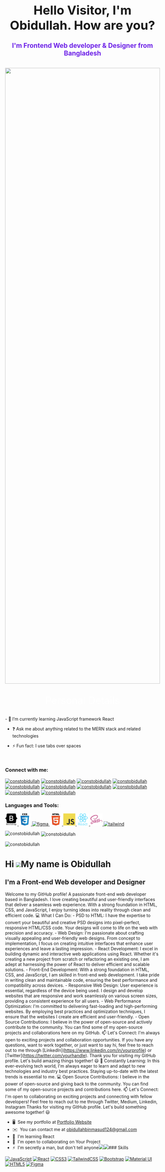<h1 style="font-size: 2.5rem; text-align: center;">Hello Visitor, I'm Obidullah. How are you?</h1>
    <h2 style="text-align: center; color: rgb(109, 33, 231);">I'm Frontend Web developer & Designer from Bangladesh</h2>
   <br/>
<img style="width: 100%; height: 50vh;" src="https://scontent.fjsr8-1.fna.fbcdn.net/v/t39.30808-6/350113198_1265498414355631_4845030143183374506_n.jpg?_nc_cat=109&ccb=1-7&_nc_sid=174925&_nc_ohc=nIThqDIKL2YAX96MKyz&_nc_ht=scontent.fjsr8-1.fna&oh=00_AfCAfXEbrZlgpyTqZMsPZB2b_awuvmriy18w0oKW_pmo_g&oe=64D43ADE" alt="">
<p style="text-align: center; font-size: 2rem; color: white; ">Personal Details</p>
- 🌱 I’m currently learning JavaScript framework React  




- ❓ Ask me about anything related to the MERN stack and related technologies  
  

- ⚡ Fun fact: I use tabs over spaces  

<br>


<h3 align="left">Connect with me:</h3>
<p align="left">
<a href="https://codepen.io/constobidullah" target="blank"><img align="center" src="https://raw.githubusercontent.com/rahuldkjain/github-profile-readme-generator/master/src/images/icons/Social/codepen.svg" alt="constobidullah" height="30" width="40" /></a>
<a href="https://dev.to/constobidullah" target="blank"><img align="center" src="https://raw.githubusercontent.com/rahuldkjain/github-profile-readme-generator/master/src/images/icons/Social/devto.svg" alt="constobidullah" height="30" width="40" /></a>
<a href="https://twitter.com/constobidullah" target="blank"><img align="center" src="https://raw.githubusercontent.com/rahuldkjain/github-profile-readme-generator/master/src/images/icons/Social/twitter.svg" alt="constobidullah" height="30" width="40" /></a>
<a href="https://linkedin.com/in/constobidullah" target="blank"><img align="center" src="https://raw.githubusercontent.com/rahuldkjain/github-profile-readme-generator/master/src/images/icons/Social/linked-in-alt.svg" alt="constobidullah" height="30" width="40" /></a>
<a href="https://stackoverflow.com/users/constobidullah" target="blank"><img align="center" src="https://raw.githubusercontent.com/rahuldkjain/github-profile-readme-generator/master/src/images/icons/Social/stack-overflow.svg" alt="constobidullah" height="30" width="40" /></a>
<a href="https://fb.com/constobidullah" target="blank"><img align="center" src="https://raw.githubusercontent.com/rahuldkjain/github-profile-readme-generator/master/src/images/icons/Social/facebook.svg" alt="constobidullah" height="30" width="40" /></a>
<a href="https://instagram.com/constobidullah" target="blank"><img align="center" src="https://raw.githubusercontent.com/rahuldkjain/github-profile-readme-generator/master/src/images/icons/Social/instagram.svg" alt="constobidullah" height="30" width="40" /></a>
<a href="https://dribbble.com/constobidullah" target="blank"><img align="center" src="https://raw.githubusercontent.com/rahuldkjain/github-profile-readme-generator/master/src/images/icons/Social/dribbble.svg" alt="constobidullah" height="30" width="40" /></a>
<a href="https://www.behance.net/constobidullah" target="blank"><img align="center" src="https://raw.githubusercontent.com/rahuldkjain/github-profile-readme-generator/master/src/images/icons/Social/behance.svg" alt="constobidullah" height="30" width="40" /></a>
<a href="https://medium.com/constobidullah" target="blank"><img align="center" src="https://raw.githubusercontent.com/rahuldkjain/github-profile-readme-generator/master/src/images/icons/Social/medium.svg" alt="constobidullah" height="30" width="40" /></a>
</p>

<h3 align="left">Languages and Tools:</h3>
<p align="left"> <a href="https://getbootstrap.com" target="_blank" rel="noreferrer"> <img src="https://raw.githubusercontent.com/devicons/devicon/master/icons/bootstrap/bootstrap-plain-wordmark.svg" alt="bootstrap" width="40" height="40"/> </a> <a href="https://www.w3schools.com/css/" target="_blank" rel="noreferrer"> <img src="https://raw.githubusercontent.com/devicons/devicon/master/icons/css3/css3-original-wordmark.svg" alt="css3" width="40" height="40"/> </a> <a href="https://www.figma.com/" target="_blank" rel="noreferrer"> <img src="https://www.vectorlogo.zone/logos/figma/figma-icon.svg" alt="figma" width="40" height="40"/> </a> <a href="https://www.w3.org/html/" target="_blank" rel="noreferrer"> <img src="https://raw.githubusercontent.com/devicons/devicon/master/icons/html5/html5-original-wordmark.svg" alt="html5" width="40" height="40"/> </a> <a href="https://developer.mozilla.org/en-US/docs/Web/JavaScript" target="_blank" rel="noreferrer"> <img src="https://raw.githubusercontent.com/devicons/devicon/master/icons/javascript/javascript-original.svg" alt="javascript" width="40" height="40"/> </a> <a href="https://reactjs.org/" target="_blank" rel="noreferrer"> <img src="https://raw.githubusercontent.com/devicons/devicon/master/icons/react/react-original-wordmark.svg" alt="react" width="40" height="40"/> </a> <a href="https://sass-lang.com" target="_blank" rel="noreferrer"> <img src="https://raw.githubusercontent.com/devicons/devicon/master/icons/sass/sass-original.svg" alt="sass" width="40" height="40"/> </a> <a href="https://tailwindcss.com/" target="_blank" rel="noreferrer"> <img src="https://www.vectorlogo.zone/logos/tailwindcss/tailwindcss-icon.svg" alt="tailwind" width="40" height="40"/> </a> </p>

<p><img align="left" src="https://github-readme-stats.vercel.app/api/top-langs?username=constobidullah&show_icons=true&locale=en&layout=compact" alt="constobidullah" /></p>

<p>&nbsp;<img align="center" src="https://github-readme-stats.vercel.app/api?username=constobidullah&show_icons=true&locale=en" alt="constobidullah" /></p>

<p><img align="center" src="https://github-readme-streak-stats.herokuapp.com/?user=constobidullah&" alt="constobidullah" /></p>


Hi ![](https://user-images.githubusercontent.com/18350557/176309783-0785949b-9127-417c-8b55-ab5a4333674e.gif)My name is Obidullah
=================================================================================================================================

I'm a Front-end Web developer and Designer
------------------------------------------

Welcome to my GitHub profile! A passionate front-end web developer based in Bangladesh. I love creating beautiful and user-friendly interfaces that deliver a seamless web experience. With a strong foundation in HTML, CSS, and JavaScript, I enjoy turning ideas into reality through clean and efficient code. 💻 What I Can Do: - PSD to HTML: I have the expertise to convert your beautiful and creative PSD designs into pixel-perfect, responsive HTML/CSS code. Your designs will come to life on the web with precision and accuracy. - Web Design: I'm passionate about crafting visually appealing and user-friendly web designs. From concept to implementation, I focus on creating intuitive interfaces that enhance user experiences and leave a lasting impression. - React Development: I excel in building dynamic and interactive web applications using React. Whether it's creating a new project from scratch or refactoring an existing one, I am adept at harnessing the power of React to deliver efficient and scalable solutions. - Front-End Development: With a strong foundation in HTML, CSS, and JavaScript, I am skilled in front-end web development. I take pride in writing clean and maintainable code, ensuring the best performance and compatibility across devices. - Responsive Web Design: User experience is essential, regardless of the device being used. I design and develop websites that are responsive and work seamlessly on various screen sizes, providing a consistent experience for all users. - Web Performance Optimization: I'm committed to delivering fast-loading and high-performing websites. By employing best practices and optimization techniques, I ensure that the websites I create are efficient and user-friendly. - Open Source Contributions: I believe in the power of open-source and actively contribute to the community. You can find some of my open-source projects and collaborations here on my GitHub. 📫 Let's Connect: I'm always open to exciting projects and collaboration opportunities. If you have any questions, want to work together, or just want to say hi, feel free to reach out to me through \[LinkedIn\](https://www.linkedin.com/in/yourprofile) or \[Twitter\](https://twitter.com/yourhandle). Thank you for visiting my GitHub profile. Let's build amazing things together! 😃 🌱 Constantly Learning: In this ever-evolving tech world, I'm always eager to learn and adapt to new technologies and industry best practices. Staying up-to-date with the latest trends is essential to me. 💻 Open Source Contributions: I believe in the power of open-source and giving back to the community. You can find some of my open-source projects and contributions here. 📫 Let's Connect: I'm open to collaborating on exciting projects and connecting with fellow developers! Feel free to reach out to me through Twitter, Medium, Linkedin, Instagram Thanks for visiting my GitHub profile. Let's build something awesome together! 😃

*   🖥️  See my portfolio at [Portfolio Website](http://obidullah.netlify.app)
*   ✉️  You can contact me at [obidullahbinmasud124@gmail.com](mailto:obidullahbinmasud124@gmail.com)
*   🧠  I'm learning React
*   🤝  I'm open to collaborating on Your Project
*   ⚡  I'm secretly a man, but don't tell anyone<a href="https://www.github.com/constobidullah" target="_blank" rel="noreferrer"><img
                  src="https://img.shields.io/github/followers/constobidullah?logo=github&style=for-the-badge&color=0891b2&labelColor=1c1917" /></a><a href="https://www.twitter.com/constobidullah" target="_blank" rel="noreferrer"><img
                  src="https://img.shields.io/twitter/follow/constobidullah?logo=twitter&style=for-the-badge&color=0891b2&labelColor=1c1917"
                /></a>### Skills 
<p align="left">
<a href="https://developer.mozilla.org/en-US/docs/Web/JavaScript" target="_blank" rel="noreferrer"><img src="https://raw.githubusercontent.com/danielcranney/readme-generator/main/public/icons/skills/javascript-colored.svg" width="36" height="36" alt="JavaScript" /></a>
<a href="https://reactjs.org/" target="_blank" rel="noreferrer"><img src="https://raw.githubusercontent.com/danielcranney/readme-generator/main/public/icons/skills/react-colored.svg" width="36" height="36" alt="React" /></a>
<a href="https://www.w3.org/TR/CSS/#css" target="_blank" rel="noreferrer"><img src="https://raw.githubusercontent.com/danielcranney/readme-generator/main/public/icons/skills/css3-colored.svg" width="36" height="36" alt="CSS3" /></a>
<a href="https://tailwindcss.com/" target="_blank" rel="noreferrer"><img src="https://raw.githubusercontent.com/danielcranney/readme-generator/main/public/icons/skills/tailwindcss-colored.svg" width="36" height="36" alt="TailwindCSS" /></a>
<a href="https://getbootstrap.com/" target="_blank" rel="noreferrer"><img src="https://raw.githubusercontent.com/danielcranney/readme-generator/main/public/icons/skills/bootstrap-colored.svg" width="36" height="36" alt="Bootstrap" /></a>
<a href="https://mui.com/" target="_blank" rel="noreferrer"><img src="https://raw.githubusercontent.com/danielcranney/readme-generator/main/public/icons/skills/materialui-colored.svg" width="36" height="36" alt="Material UI" /></a>
<a href="https://developer.mozilla.org/en-US/docs/Glossary/HTML5" target="_blank" rel="noreferrer"><img src="https://raw.githubusercontent.com/danielcranney/readme-generator/main/public/icons/skills/html5-colored.svg" width="36" height="36" alt="HTML5" /></a>
<a href="https://www.figma.com/" target="_blank" rel="noreferrer"><img src="https://raw.githubusercontent.com/danielcranney/readme-generator/main/public/icons/skills/figma-colored.svg" width="36" height="36" alt="Figma" /></a>
</p>
